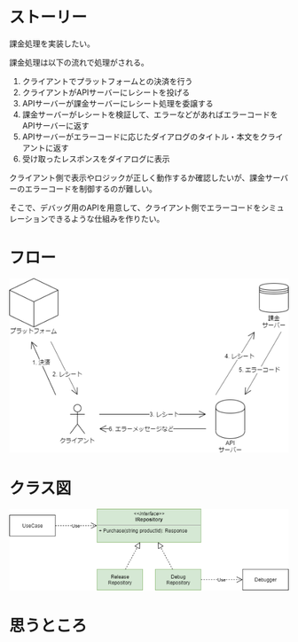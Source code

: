 # ストーリー

課金処理を実装したい。

課金処理は以下の流れで処理がされる。

1. クライアントでプラットフォームとの決済を行う
2. クライアントがAPIサーバーにレシートを投げる
3. APIサーバーが課金サーバーにレシート処理を委譲する
4. 課金サーバーがレシートを検証して、エラーなどがあればエラーコードをAPIサーバーに返す
5. APIサーバーがエラーコードに応じたダイアログのタイトル・本文をクライアントに返す
6. 受け取ったレスポンスをダイアログに表示

クライアント側で表示やロジックが正しく動作するか確認したいが、課金サーバーのエラーコードを制御するのが難しい。

そこで、デバッグ用のAPIを用意して、クライアント側でエラーコードをシミュレーションできるような仕組みを作りたい。



# フロー

![フロー](Flow.png "フロー")



# クラス図

![クラス図](ClassDiagram.png "クラス図")



# 思うところ

